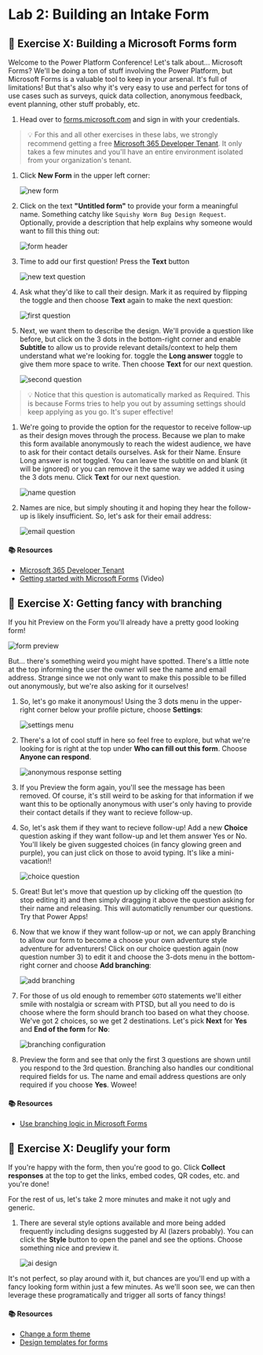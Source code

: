 # Lab 2: Building an Intake Form

## :rocket: Exercise X: Building a Microsoft Forms form

Welcome to the Power Platform Conference! Let's talk about... Microsoft Forms? We'll be doing a ton of stuff involving the Power Platform, but Microsoft Forms is a valuable tool to keep in your arsenal. It's full of limitations! But that's also why it's very easy to use and perfect for tons of use cases such as surveys, quick data collection, anonymous feedback, event planning, other stuff probably, etc.

1. Head over to [forms.microsoft.com](https://forms.microsoft.com) and sign in with your credentials.

> :bulb: For this and all other exercises in these labs, we strongly recommend getting a free [Microsoft 365 Developer Tenant](https://aka.ms/m365devprogram). It only takes a few minutes and you'll have an entire environment isolated from your organization's tenant.

1. Click **New Form** in the upper left corner:

    ![new form](./assets/formsNew.png)

1. Click on the text **"Untitled form"** to provide your form a meaningful name. Something catchy like `Squishy Worm Bug Design Request`. Optionally, provide a description that help explains why someone would want to fill this thing out:

    ![form header](./assets/formsTitle.png)

1. Time to add our first question! Press the **Text** button

    ![new text question](./assets/formsTextQuestion.png)

1. Ask what they'd like to call their design. Mark it as required by flipping the toggle and then choose **Text** again to make the next question:

    ![first question](./assets/formsFirstQuestion.png)

1. Next, we want them to describe the design. We'll provide a question like before, but click on the 3 dots in the bottom-right corner and enable **Subtitle** to allow us to provide relevant details/context to help them understand what we're looking for. toggle the **Long answer** toggle to give them more space to write. Then choose **Text** for our next question.

    ![second question](./assets/formsSecondQuestion.png)

> :bulb: Notice that this question is automatically marked as Required. This is because Forms tries to help you out by assuming settings should keep applying as you go. It's super effective!

1. We're going to provide the option for the requestor to receive follow-up as their design moves through the process. Because we plan to make this form available anonymously to reach the widest audience, we have to ask for their contact details ourselves. Ask for their Name. Ensure Long answer is not toggled. You can leave the subtitle on and blank (it will be ignored) or you can remove it the same way we added it using the 3 dots menu. Click **Text** for our next question.

    ![name question](./assets/formsNameQuestion.png)

1. Names are nice, but simply shouting it and hoping they hear the follow-up is likely insufficient. So, let's ask for their email address:

    ![email question](./assets/formsEmailQuestion.png)

#### :books: Resources

- [Microsoft 365 Developer Tenant](https://aka.ms/m365devprogram)
- [Getting started with Microsoft Forms](https://www.youtube.com/watch?v=DtwFMLu3TJU) (Video)


## :rocket: Exercise X: Getting fancy with branching

If you hit Preview on the Form you'll already have a pretty good looking form!

![form preview](./assets/formsInitialPreview.png)

But... there's something weird you might have spotted. There's a little note at the top informing the user the owner will see the name and email address. Strange since we not only want to make this possible to be filled out anonymously, but we're also asking for it ourselves!

1. So, let's go make it anonymous! Using the 3 dots menu in the upper-right corner below your profile picture, choose **Settings**:

    ![settings menu](./assets/formsSettingsMenu.png)

1. There's a lot of cool stuff in here so feel free to explore, but what we're looking for is right at the top under **Who can fill out this form**. Choose **Anyone can respond**.

    ![anonymous response setting](./assets/formsAnonymousResponses.png)

1. If you Preview the form again, you'll see the message has been removed. Of course, it's still weird to be asking for that information if we want this to be optionally anonymous with user's only having to provide their contact details if they want to recieve follow-up.

1. So, let's ask them if they want to recieve follow-up! Add a new **Choice** question asking if they want follow-up and let them answer Yes or No. You'll likely be given suggested choices (in fancy glowing green and purple), you can just click on those to avoid typing. It's like a mini-vacation!!

    ![choice question](./assets/formsChoiceQuestion.png)

1. Great! But let's move that question up by clicking off the question (to stop editing it) and then simply dragging it above the question asking for their name and releasing. This will automaticlly renumber our questions. Try that Power Apps!

1. Now that we know if they want follow-up or not, we can apply Branching to allow our form to become a choose your own adventure style adventure for adventurers! Click on our choice question again (now question number 3) to edit it and choose the 3-dots menu in the bottom-right corner and choose **Add branching**:

    ![add branching](./assets/formsAddBranching.png)

1. For those of us old enough to remember `GOTO` statements we'll either smile with nostalgia or scream with PTSD, but all you need to do is choose where the form should branch too based on what they choose. We've got 2 choices, so we get 2 destinations. Let's pick **Next** for **Yes** and **End of the form** for **No**:

    ![branching configuration](./assets/formsBranching.png)

1. Preview the form and see that only the first 3 questions are shown until you respond to the 3rd question. Branching also handles our conditional required fields for us. The name and email address questions are only required if you choose **Yes**. Wowee!

#### :books: Resources

- [Use branching logic in Microsoft Forms](https://support.microsoft.com/en-us/office/use-branching-logic-in-microsoft-forms-16634fda-eddb-44da-856d-6a8213f0d8bb)


## :rocket: Exercise X: Deuglify your form

If you're happy with the form, then you're good to go. Click **Collect responses** at the top to get the links, embed codes, QR codes, etc. and you're done!

For the rest of us, let's take 2 more minutes and make it not ugly and generic.

1. There are several style options available and more being added frequently including designs suggested by AI (lazers probably). You can click the **Style** button to open the panel and see the options. Choose something nice and preview it.

    ![ai design](./assets/formsAIDesign.png)

It's not perfect, so play around with it, but chances are you'll end up with a fancy looking form within just a few minutes. As we'll soon see, we can then leverage these programatically and trigger all sorts of fancy things!

#### :books: Resources

- [Change a form theme](https://support.microsoft.com/en-us/office/change-a-form-theme-895ca902-833b-4f56-9488-f36480d837ef)
- [Design templates for forms](https://create.microsoft.com/en-us/forms-templates)